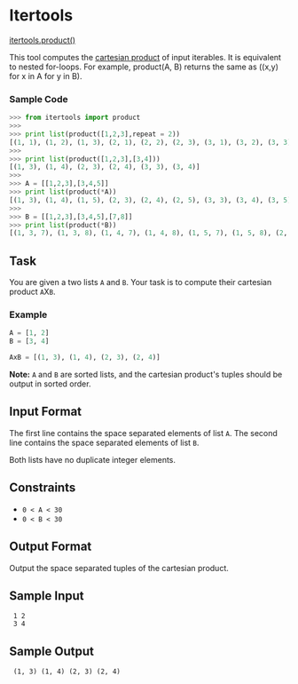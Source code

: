 # Itertools

[itertools.product()](https://docs.python.org/2/library/itertools.html#itertools.product)

This tool computes the [cartesian product](https://en.wikipedia.org/wiki/Cartesian_product) of input iterables.
It is equivalent to nested for-loops.
For example, product(A, B) returns the same as ((x,y) for x in A for y in B).

### Sample Code
```py
>>> from itertools import product
>>>
>>> print list(product([1,2,3],repeat = 2))
[(1, 1), (1, 2), (1, 3), (2, 1), (2, 2), (2, 3), (3, 1), (3, 2), (3, 3)]
>>>
>>> print list(product([1,2,3],[3,4]))
[(1, 3), (1, 4), (2, 3), (2, 4), (3, 3), (3, 4)]
>>>
>>> A = [[1,2,3],[3,4,5]]
>>> print list(product(*A))
[(1, 3), (1, 4), (1, 5), (2, 3), (2, 4), (2, 5), (3, 3), (3, 4), (3, 5)]
>>>
>>> B = [[1,2,3],[3,4,5],[7,8]]
>>> print list(product(*B))
[(1, 3, 7), (1, 3, 8), (1, 4, 7), (1, 4, 8), (1, 5, 7), (1, 5, 8), (2, 3, 7), (2, 3, 8), (2, 4, 7), (2, 4, 8), (2, 5, 7), (2, 5, 8), (3, 3, 7), (3, 3, 8), (3, 4, 7), (3, 4, 8), (3, 5, 7), (3, 5, 8)]
```

## Task

You are given a two lists `A` and `B`. Your task is to compute their cartesian product `A`X`B`.

### Example
```py
A = [1, 2]
B = [3, 4]

AxB = [(1, 3), (1, 4), (2, 3), (2, 4)]
```

**Note:** `A` and `B` are sorted lists, and the cartesian product's tuples should be output in sorted order.

## Input Format

The first line contains the space separated elements of list `A`.
The second line contains the space separated elements of list `B`.

Both lists have no duplicate integer elements.

## Constraints
* `0 < A < 30`
* `0 < B < 30`

## Output Format

Output the space separated tuples of the cartesian product.

## Sample Input
```
 1 2
 3 4
```

## Sample Output
```
 (1, 3) (1, 4) (2, 3) (2, 4)
```